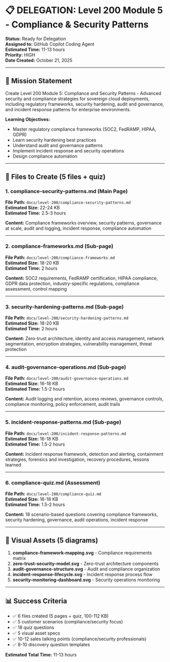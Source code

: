 # 📋 DELEGATION: Level 200 Module 5 - Compliance & Security Patterns

**Status:** Ready for Delegation  
**Assigned to:** GitHub Copilot Coding Agent  
**Estimated Time:** 11-13 hours  
**Priority:** HIGH  
**Date Created:** October 21, 2025

---

## 🎯 Mission Statement

Create Level 200 Module 5: Compliance and Security Patterns - Advanced security and compliance strategies for sovereign cloud deployments, including regulatory frameworks, security hardening, audit and governance, and incident response patterns for enterprise environments.

**Learning Objectives:**
- Master regulatory compliance frameworks (SOC2, FedRAMP, HIPAA, GDPR)
- Learn security hardening best practices
- Understand audit and governance patterns
- Implement incident response and security operations
- Design compliance automation

---

## 📁 Files to Create (5 files + quiz)

### 1. **compliance-security-patterns.md** (Main Page)
**File Path:** `docs/level-200/compliance-security-patterns.md`  
**Estimated Size:** 22-24 KB  
**Estimated Time:** 2.5-3 hours

**Content:** Compliance frameworks overview, security patterns, governance at scale, audit and logging, incident response, compliance automation

---

### 2. **compliance-frameworks.md** (Sub-page)
**File Path:** `docs/level-200/compliance-frameworks.md`  
**Estimated Size:** 18-20 KB  
**Estimated Time:** 2 hours

**Content:** SOC2 requirements, FedRAMP certification, HIPAA compliance, GDPR data protection, industry-specific regulations, compliance assessment, control mapping

---

### 3. **security-hardening-patterns.md** (Sub-page)
**File Path:** `docs/level-200/security-hardening-patterns.md`  
**Estimated Size:** 18-20 KB  
**Estimated Time:** 2 hours

**Content:** Zero-trust architecture, identity and access management, network segmentation, encryption strategies, vulnerability management, threat protection

---

### 4. **audit-governance-operations.md** (Sub-page)
**File Path:** `docs/level-200/audit-governance-operations.md`  
**Estimated Size:** 16-18 KB  
**Estimated Time:** 1.5-2 hours

**Content:** Audit logging and retention, access reviews, governance controls, compliance monitoring, policy enforcement, audit trails

---

### 5. **incident-response-patterns.md** (Sub-page)
**File Path:** `docs/level-200/incident-response-patterns.md`  
**Estimated Size:** 16-18 KB  
**Estimated Time:** 1.5-2 hours

**Content:** Incident response framework, detection and alerting, containment strategies, forensics and investigation, recovery procedures, lessons learned

---

### 6. **compliance-quiz.md** (Assessment)
**File Path:** `docs/level-200/compliance-quiz.md`  
**Estimated Size:** 16-18 KB  
**Estimated Time:** 1.5-2 hours

**Content:** 18 scenario-based questions covering compliance frameworks, security hardening, governance, audit operations, incident response

---

## 🎨 Visual Assets (5 diagrams)

1. **compliance-framework-mapping.svg** - Compliance requirements matrix
2. **zero-trust-security-model.svg** - Zero-trust architecture components
3. **audit-governance-structure.svg** - Audit and compliance organization
4. **incident-response-lifecycle.svg** - Incident response process flow
5. **security-monitoring-dashboard.svg** - Security operations monitoring

---

## 📊 Success Criteria

- ✅ 6 files created (5 pages + quiz, 100-112 KB)
- ✅ 5 customer scenarios (compliance/security focus)
- ✅ 18 quiz questions
- ✅ 5 visual asset specs
- ✅ 10-12 sales talking points (compliance/security professionals)
- ✅ 8-10 discovery question templates

**Estimated Total Time:** 11-13 hours
